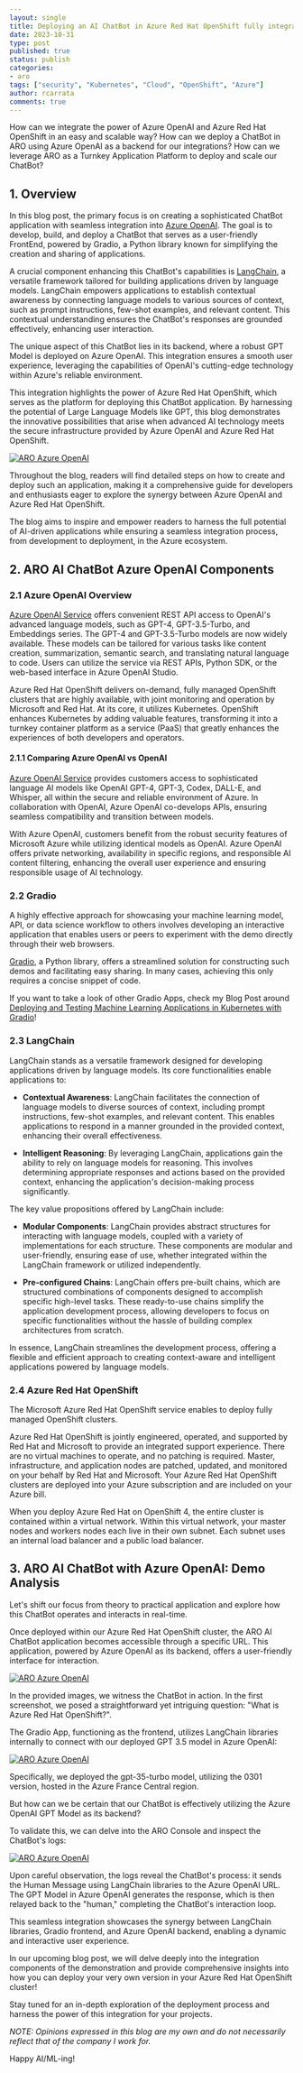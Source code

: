 ```yaml
---
layout: single
title: Deploying an AI ChatBot in Azure Red Hat OpenShift fully integrated with Azure OpenAI
date: 2023-10-31
type: post
published: true
status: publish
categories: 
- aro
tags: ["security", "Kubernetes", "Cloud", "OpenShift", "Azure"]
author: rcarrata
comments: true
---
```


How can we integrate the power of Azure OpenAI and Azure Red Hat OpenShift in an easy and scalable way? How can we deploy a ChatBot in ARO using Azure OpenAI as a backend for our integrations? How can we leverage ARO as a Turnkey Application Platform to deploy and scale our ChatBot?

## 1. Overview

In this blog post, the primary focus is on creating a sophisticated ChatBot application with seamless integration into [Azure OpenAI](https://azure.microsoft.com/en-us/products/ai-services/openai-service). The goal is to develop, build, and deploy a ChatBot that serves as a user-friendly FrontEnd, powered by Gradio, a Python library known for simplifying the creation and sharing of applications.

A crucial component enhancing this ChatBot's capabilities is [LangChain](https://python.langchain.com/docs/get_started/introduction), a versatile framework tailored for building applications driven by language models. LangChain empowers applications to establish contextual awareness by connecting language models to various sources of context, such as prompt instructions, few-shot examples, and relevant content. This contextual understanding ensures the ChatBot's responses are grounded effectively, enhancing user interaction.

The unique aspect of this ChatBot lies in its backend, where a robust GPT Model is deployed on Azure OpenAI. This integration ensures a smooth user experience, leveraging the capabilities of OpenAI's cutting-edge technology within Azure's reliable environment.

This integration highlights the power of Azure Red Hat OpenShift, which serves as the platform for deploying this ChatBot application. By harnessing the potential of Large Language Models like GPT, this blog demonstrates the innovative possibilities that arise when advanced AI technology meets the secure infrastructure provided by Azure OpenAI and Azure Red Hat OpenShift.

[![](/images/aro-azureopenai-0.png "ARO Azure OpenAI")]({{site.url}}/images/aro-azureopenai-0.png)

Throughout the blog, readers will find detailed steps on how to create and deploy such an application, making it a comprehensive guide for developers and enthusiasts eager to explore the synergy between Azure OpenAI and Azure Red Hat OpenShift. 

The blog aims to inspire and empower readers to harness the full potential of AI-driven applications while ensuring a seamless integration process, from development to deployment, in the Azure ecosystem.

## 2. ARO AI ChatBot Azure OpenAI Components

### 2.1 Azure OpenAI Overview

[Azure OpenAI Service](https://azure.microsoft.com/en-us/products/ai-services/openai-service) offers convenient REST API access to OpenAI's advanced language models, such as GPT-4, GPT-3.5-Turbo, and Embeddings series. The GPT-4 and GPT-3.5-Turbo models are now widely available. These models can be tailored for various tasks like content creation, summarization, semantic search, and translating natural language to code. Users can utilize the service via REST APIs, Python SDK, or the web-based interface in Azure OpenAI Studio.

Azure Red Hat OpenShift delivers on-demand, fully managed OpenShift clusters that are highly available, with joint monitoring and operation by Microsoft and Red Hat. At its core, it utilizes Kubernetes. OpenShift enhances Kubernetes by adding valuable features, transforming it into a turnkey container platform as a service (PaaS) that greatly enhances the experiences of both developers and operators.

#### 2.1.1 Comparing Azure OpenAI vs OpenAI

[Azure OpenAI Service](https://azure.microsoft.com/en-us/products/ai-services/openai-service) provides customers access to sophisticated language AI models like OpenAI GPT-4, GPT-3, Codex, DALL-E, and Whisper, all within the secure and reliable environment of Azure. In collaboration with OpenAI, Azure OpenAI co-develops APIs, ensuring seamless compatibility and transition between models.

With Azure OpenAI, customers benefit from the robust security features of Microsoft Azure while utilizing identical models as OpenAI. Azure OpenAI offers private networking, availability in specific regions, and responsible AI content filtering, enhancing the overall user experience and ensuring responsible usage of AI technology.

### 2.2 Gradio

A highly effective approach for showcasing your machine learning model, API, or data science workflow to others involves developing an interactive application that enables users or peers to experiment with the demo directly through their web browsers.

[Gradio](https://www.gradio.app/), a Python library, offers a streamlined solution for constructing such demos and facilitating easy sharing. In many cases, achieving this only requires a concise snippet of code.

If you want to take a look of other Gradio Apps, check my Blog Post around [Deploying and Testing Machine Learning Applications in Kubernetes with Gradio](https://rcarrata.com/ai/gradio-k8s/)!

### 2.3 LangChain

LangChain stands as a versatile framework designed for developing applications driven by language models. Its core functionalities enable applications to:

* **Contextual Awareness**: LangChain facilitates the connection of language models to diverse sources of context, including prompt instructions, few-shot examples, and relevant content. This enables applications to respond in a manner grounded in the provided context, enhancing their overall effectiveness.

* **Intelligent Reasoning**: By leveraging LangChain, applications gain the ability to rely on language models for reasoning. This involves determining appropriate responses and actions based on the provided context, enhancing the application's decision-making process significantly.

The key value propositions offered by LangChain include:

* **Modular Components**: LangChain provides abstract structures for interacting with language models, coupled with a variety of implementations for each structure. These components are modular and user-friendly, ensuring ease of use, whether integrated within the LangChain framework or utilized independently.

* **Pre-configured Chains**: LangChain offers pre-built chains, which are structured combinations of components designed to accomplish specific high-level tasks. These ready-to-use chains simplify the application development process, allowing developers to focus on specific functionalities without the hassle of building complex architectures from scratch.

In essence, LangChain streamlines the development process, offering a flexible and efficient approach to creating context-aware and intelligent applications powered by language models.

### 2.4 Azure Red Hat OpenShift 

The Microsoft Azure Red Hat OpenShift service enables to deploy fully managed OpenShift clusters.

Azure Red Hat OpenShift is jointly engineered, operated, and supported by Red Hat and Microsoft to provide an integrated support experience. There are no virtual machines to operate, and no patching is required. Master, infrastructure, and application nodes are patched, updated, and monitored on your behalf by Red Hat and Microsoft. Your Azure Red Hat OpenShift clusters are deployed into your Azure subscription and are included on your Azure bill.

When you deploy Azure Red Hat on OpenShift 4, the entire cluster is contained within a virtual network. Within this virtual network, your master nodes and workers nodes each live in their own subnet. Each subnet uses an internal load balancer and a public load balancer.

## 3. ARO AI ChatBot with Azure OpenAI: Demo Analysis

Let's shift our focus from theory to practical application and explore how this ChatBot operates and interacts in real-time.

Once deployed within our Azure Red Hat OpenShift cluster, the ARO AI ChatBot application becomes accessible through a specific URL. This application, powered by Azure OpenAI as its backend, offers a user-friendly interface for interaction.

[![](/images/aro-azureopenai.png "ARO Azure OpenAI")]({{site.url}}/images/aro-azureopenai.png)

In the provided images, we witness the ChatBot in action. In the first screenshot, we posed a straightforward yet intriguing question: "What is Azure Red Hat OpenShift?".

The Gradio App, functioning as the frontend, utilizes LangChain libraries internally to connect with our deployed GPT 3.5 model in Azure OpenAI:

[![](/images/aro-azureopenai-3.png "ARO Azure OpenAI")]({{site.url}}/images/aro-azureopenai-3.png)

Specifically, we deployed the gpt-35-turbo model, utilizing the 0301 version, hosted in the Azure France Central region.

But how can we be certain that our ChatBot is effectively utilizing the Azure OpenAI GPT Model as its backend?

To validate this, we can delve into the ARO Console and inspect the ChatBot's logs:

[![](/images/aro-azureopenai-2.png "ARO Azure OpenAI")]({{site.url}}/images/aro-azureopenai-2.png)

Upon careful observation, the logs reveal the ChatBot's process: it sends the Human Message using LangChain libraries to the Azure OpenAI URL. The GPT Model in Azure OpenAI generates the response, which is then relayed back to the "human," completing the ChatBot's interaction loop.

This seamless integration showcases the synergy between LangChain libraries, Gradio frontend, and Azure OpenAI backend, enabling a dynamic and interactive user experience.

In our upcoming blog post, we will delve deeply into the integration components of the demonstration and provide comprehensive insights into how you can deploy your very own version in your Azure Red Hat OpenShift cluster! 

Stay tuned for an in-depth exploration of the deployment process and harness the power of this integration for your projects.

*NOTE: Opinions expressed in this blog are my own and do not necessarily reflect that of the company I work for.*

Happy AI/ML-ing!

<script type="text/javascript" src="https://cdnjs.buymeacoffee.com/1.0.0/button.prod.min.js" data-name="bmc-button" data-slug="rcarrata" data-color="#FFDD00" data-emoji=""  data-font="Cookie" data-text="Buy me a coffee :)" data-outline-color="#000000" data-font-color="#000000" data-coffee-color="#ffffff" ></script>
